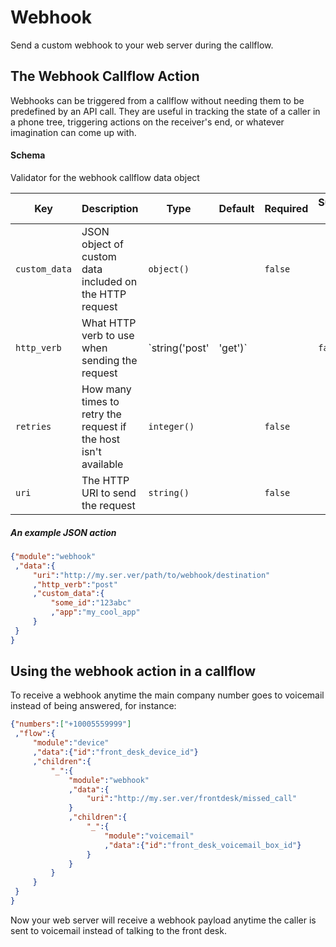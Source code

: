 # Webhook

Send a custom webhook to your web server during the callflow.


## The Webhook Callflow Action

Webhooks can be triggered from a callflow without needing them to be predefined by an API call. They are useful in tracking the state of a caller in a phone tree, triggering actions on the receiver's end, or whatever imagination can come up with.


#### Schema

Validator for the webhook callflow data object



Key | Description | Type | Default | Required | Support Level
--- | ----------- | ---- | ------- | -------- | -------------
`custom_data` | JSON object of custom data included on the HTTP request | `object()` |   | `false` |  
`http_verb` | What HTTP verb to use when sending the request | `string('post' | 'get')` |   | `false` |  
`retries` | How many times to retry the request if the host isn't available | `integer()` |   | `false` |  
`uri` | The HTTP URI to send the request | `string()` |   | `false` |  






##### An example JSON action

```json
{"module":"webhook"
 ,"data":{
     "uri":"http://my.ser.ver/path/to/webhook/destination"
     ,"http_verb":"post"
     ,"custom_data":{
         "some_id":"123abc"
         ,"app":"my_cool_app"
     }
 }
}
```


## Using the webhook action in a callflow

To receive a webhook anytime the main company number goes to voicemail instead of being answered, for instance:

```json
{"numbers":["+10005559999"]
 ,"flow":{
     "module":"device"
     ,"data":{"id":"front_desk_device_id"}
     ,"children":{
         "_":{
             "module":"webhook"
             ,"data":{
                 "uri":"http://my.ser.ver/frontdesk/missed_call"
             }
             ,"children":{
                 "_":{
                     "module":"voicemail"
                     ,"data":{"id":"front_desk_voicemail_box_id"}
                 }
             }
         }
     }
 }
}
```

Now your web server will receive a webhook payload anytime the caller is sent to voicemail instead of talking to the front desk.
